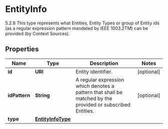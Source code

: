 

# EntityInfo

5.2.8 This type represents what Entities, Entity Types or group of Entity ids (as a regular expression pattern mandated by IEEE 1003.2TM) can be provided (by Context Sources). 

## Properties

| Name | Type | Description | Notes |
|------------ | ------------- | ------------- | -------------|
|**id** | **URI** | Entity identifier.  |  [optional] |
|**idPattern** | **String** | A regular expression which denotes a pattern that shall be matched by the provided or subscribed Entities.  |  [optional] |
|**type** | [**EntityInfoType**](EntityInfoType.md) |  |  |



